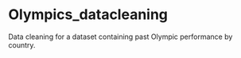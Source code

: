 # Olympics_datacleaning
Data cleaning for a dataset containing past Olympic performance by country.
